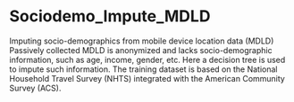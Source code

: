 # Sociodemo_Impute_MDLD
Imputing socio-demographics from mobile device location data (MDLD)
Passively collected MDLD is anonymized and lacks socio-demographic information, such as age, income, gender, etc. 
Here a decision tree is used to impute such information. The training dataset is based on the National Household Travel Survey (NHTS) integrated with the American Community Survey (ACS).
